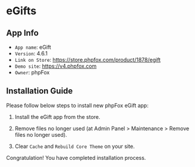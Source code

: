 # eGifts

## App Info

- `App name`: eGift
- `Version`: 4.6.1
- `Link on Store`: https://store.phpfox.com/product/1878/egift
- `Demo site`: https://v4.phpfox.com
- `Owner`: phpFox

## Installation Guide

Please follow below steps to install new phpFox eGift app:

1. Install the eGift app from the store.

2. Remove files no longer used (at Admin Panel > Maintenance > Remove files no longer used).

3. Clear `Cache` and `Rebuild Core Theme` on your site.

Congratulation! You have completed installation process.